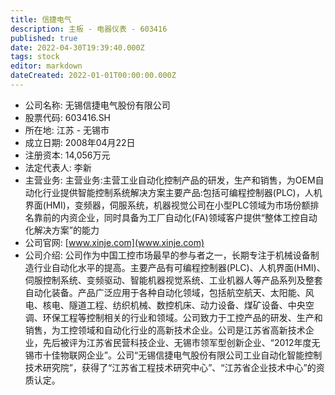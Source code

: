 ```yaml
---
title: 信捷电气
description: 主板 - 电器仪表 - 603416
published: true
date: 2022-04-30T19:39:40.000Z
tags: stock
editor: markdown
dateCreated: 2022-01-01T00:00:00.000Z
---
```


- 公司名称: 无锡信捷电气股份有限公司
- 股票代码: 603416.SH
- 所在地: 江苏 - 无锡市
- 成立日期: 2008年04月22日
- 注册资本: 14,056万元
- 法定代表人: 李新
- 主营业务: 主营业务:主营工业自动化控制产品的研发，生产和销售，为OEM自动化行业提供智能控制系统解决方案主要产品:包括可编程控制器(PLC)，人机界面(HMI)，变频器，伺服系统，机器视觉公司在小型PLC领域为市场份额排名靠前的内资企业，同时具备为工厂自动化(FA)领域客户提供“整体工控自动化解决方案”的能力
- 公司官网: [www.xinje.com](www.xinje.com)
- 公司介绍: 公司作为中国工控市场最早的参与者之一，长期专注于机械设备制造行业自动化水平的提高。主要产品有可编程控制器(PLC)、人机界面(HMI)、伺服控制系统、变频驱动、智能机器视觉系统、工业机器人等产品系列及整套自动化装备。产品广泛应用于各种自动化领域，包括航空航天、太阳能、风电、核电、隧道工程、纺织机械、数控机床、动力设备、煤矿设备、中央空调、环保工程等控制相关的行业和领域。公司致力于工控产品的研发、生产和销售，为工控领域和自动化行业的高新技术企业。公司是江苏省高新技术企业，先后被评为江苏省民营科技企业、无锡市领军型创新企业、“2012年度无锡市十佳物联网企业”。公司“无锡信捷电气股份有限公司工业自动化智能控制技术研究院”，获得了“江苏省工程技术研究中心”、“江苏省企业技术中心”的资质认定。


